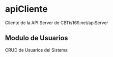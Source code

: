 # apiCliente
Cliente de la API Server de CBTis169.net/apiServer

## Modulo de Usuarios
CRUD de Usuarios del Sistema

